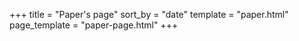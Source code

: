 +++
title = "Paper's page"
sort_by = "date"
template = "paper.html"
page_template = "paper-page.html"
+++

